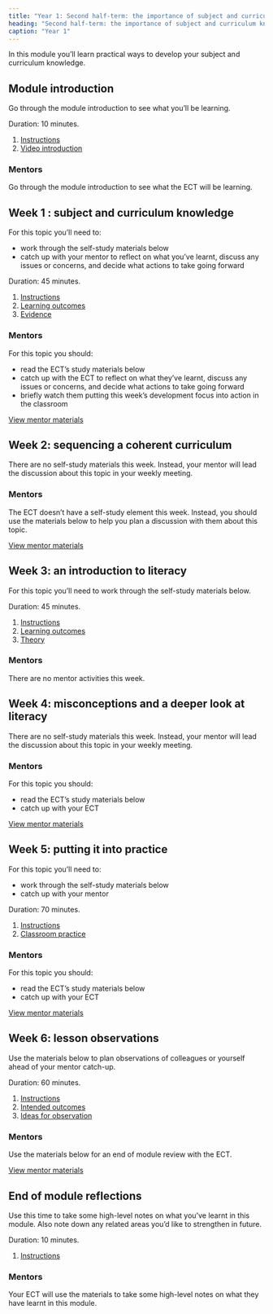 ```yaml
---
title: "Year 1: Second half-term: the importance of subject and curriculum knowledge"
heading: "Second half-term: the importance of subject and curriculum knowledge"
caption: "Year 1"
---
```


In this module you’ll learn practical ways to develop your subject and curriculum knowledge.

## Module introduction

Go through the module introduction to see what you’ll be learning.

Duration: 10 minutes.

1. [Instructions](/education-development-trust/year-1-the-importance-of-subject-and-curriculum-knowledge/intro-ect-instructions)
2. [Video introduction](/education-development-trust/year-1-the-importance-of-subject-and-curriculum-knowledge/intro-ect-video-introduction)

### Mentors

Go through the module introduction to see what the ECT will be learning.

## Week 1 : subject and curriculum knowledge

For this topic you’ll need to:

- work through the self-study materials below
- catch up with your mentor to reflect on what you’ve learnt, discuss any issues or concerns, and decide what actions to take going forward

Duration: 45 minutes.

1. [Instructions](/education-development-trust/year-1-the-importance-of-subject-and-curriculum-knowledge/spring-week-1-ect-instructions)
2. [Learning outcomes](/education-development-trust/year-1-the-importance-of-subject-and-curriculum-knowledge/spring-week-1-ect-learning-outcomes)
3. [Evidence](/education-development-trust/year-1-the-importance-of-subject-and-curriculum-knowledge/spring-week-1-ect-evidence)

### Mentors

For this topic you should:

- read the ECT’s study materials below
- catch up with the ECT to reflect on what they’ve learnt, discuss any issues or concerns, and decide what actions to take going forward
- briefly watch them putting this week’s development focus into action in the classroom

[View mentor materials](/education-development-trust/year-1-the-importance-of-subject-and-curriculum-knowledge/spring-week-1-mentor-materials)

## Week 2: sequencing a coherent curriculum

There are no self-study materials this week. Instead, your mentor will lead the discussion about this topic in your weekly meeting.


### Mentors

The ECT doesn’t have a self-study element this week. Instead, you should use the materials below to help you plan a discussion with them about this topic.

[View mentor materials](/education-development-trust/year-1-the-importance-of-subject-and-curriculum-knowledge/spring-week-2-mentor-materials)

## Week 3: an introduction to literacy

For this topic you’ll need to work through the self-study materials below.

Duration: 45 minutes.

1. [Instructions](/education-development-trust/year-1-the-importance-of-subject-and-curriculum-knowledge/spring-week-3-ect-instructions)
2. [Learning outcomes](/education-development-trust/year-1-the-importance-of-subject-and-curriculum-knowledge/spring-week-3-ect-learning-outcomes)
3. [Theory](/education-development-trust/year-1-the-importance-of-subject-and-curriculum-knowledge/spring-week-3-ect-theory)

### Mentors

There are no mentor activities this week.

## Week 4: misconceptions and a deeper look at literacy

There are no self-study materials this week. Instead, your mentor will lead the discussion about this topic in your weekly meeting.


### Mentors

For this topic you should:

- read the ECT’s study materials below
- catch up with your ECT

[View mentor materials](/education-development-trust/year-1-the-importance-of-subject-and-curriculum-knowledge/spring-week-4-mentor-materials)

## Week 5: putting it into practice

For this topic you’ll need to:

- work through the self-study materials below
- catch up with your mentor

Duration: 70 minutes.

1. [Instructions](/education-development-trust/year-1-the-importance-of-subject-and-curriculum-knowledge/spring-week-5-ect-instructions)
2. [Classroom practice](/education-development-trust/year-1-the-importance-of-subject-and-curriculum-knowledge/spring-week-5-ect-classroom-practice)

### Mentors

For this topic you should:

- read the ECT’s study materials below
- catch up with your ECT

[View mentor materials](/education-development-trust/year-1-the-importance-of-subject-and-curriculum-knowledge/spring-week-5-mentor-materials)

## Week 6: lesson observations

Use the materials below to plan observations of colleagues or yourself ahead of your mentor catch-up.

Duration: 60 minutes.

1. [Instructions](/education-development-trust/year-1-the-importance-of-subject-and-curriculum-knowledge/spring-week-6-ect-instructions)
2. [Intended outcomes](/education-development-trust/year-1-the-importance-of-subject-and-curriculum-knowledge/spring-week-6-ect-intended-outcomes)
3. [Ideas for observation](/education-development-trust/year-1-the-importance-of-subject-and-curriculum-knowledge/spring-week-6-ect-ideas-for-observation)

### Mentors

Use the materials below for an end of module review with the ECT.

[View mentor materials](/education-development-trust/year-1-the-importance-of-subject-and-curriculum-knowledge/spring-week-6-mentor-materials)

## End of module reflections

Use this time to take some high-level notes on what you’ve learnt in this module. Also note down any related areas you’d like to strengthen in future.

Duration: 10 minutes.

1. [Instructions](/education-development-trust/year-1-the-importance-of-subject-and-curriculum-knowledge/intro-ect-instructions)

### Mentors

Your ECT will use the materials to take some high-level notes on what they have learnt in this module.
